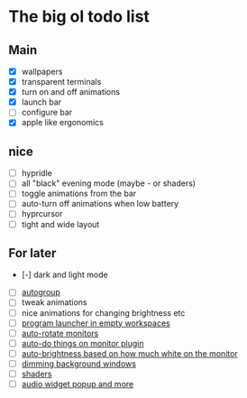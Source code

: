 # The big ol todo list

## Main

- [x] wallpapers
- [x] transparent terminals
- [x] turn on and off animations
- [x] launch bar
- [ ] configure bar
- [x] apple like ergonomics

## nice

- [ ] hypridle
- [ ] all "black" evening mode (maybe - or shaders)
- [ ] toggle animations from the bar
- [ ] auto-turn off animations when low battery
- [ ] hyprcursor
- [ ] tight and wide layout

## For later

- \[-\] dark and light mode
- [ ] [autogroup](https://github.com/ItsDrike/hyprland-dwindle-autogroup)
- [ ] tweak animations
- [ ] nice animations for changing brightness etc
- [ ] [program launcher in empty workspaces](https://github.com/nate-sys/hypr-empty)
- [ ] [auto-rotate monitors](https://github.com/JeanSchoeller/iio-hyprland)
- [ ] [auto-do things on monitor plugin](https://github.com/coffebar/hyprland-monitor-attached)
- [ ] [auto-brightness based on how much white on the monitor](https://github.com/maximbaz/wluma)
- [ ] [dimming background windows](https://github.com/donovanglover/hyprdim)
- [ ] [shaders](https://github.com/loqusion/hyprshade)
- [ ] [audio widget popup and more](https://github.com/ErikReider/SwayOSD)
